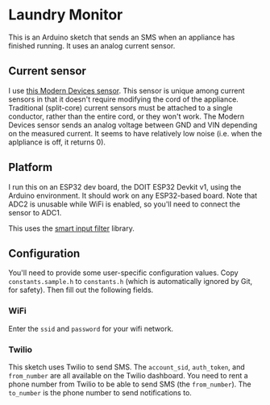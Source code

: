 # Laundry Monitor

This is an Arduino sketch that sends an SMS when an appliance has finished
running. It uses an analog current sensor.

## Current sensor

I use [this Modern Devices
sensor](https://moderndevice.com/product/current-sensor/). This sensor is
unique among current sensors in that it doesn't require modifying the cord of
the appliance. Traditional (split-core) current sensors must be attached to a
single conductor, rather than the entire cord, or they won't work. The Modern
Devices sensor sends an analog voltage between GND and VIN depending on the
measured current. It seems to have relatively low noise (i.e. when the
aplpliance is off, it returns 0).

## Platform

I run this on an ESP32 dev board, the DOIT ESP32 Devkit v1, using the Arduino
environment. It should work on any ESP32-based board. Note that ADC2 is
unusable while WiFi is enabled, so you'll need to connect the sensor to ADC1.

This uses the [smart input
filter](https://github.com/ademuri/smart-input-filter) library.

## Configuration

You'll need to provide some user-specific configuration values. Copy
`constants.sample.h` to `constants.h` (which is automatically ignored by Git,
for safety). Then fill out the following fields.

### WiFi

Enter the `ssid` and `password` for your wifi network.

### Twilio

This sketch uses Twilio to send SMS. The `account_sid`, `auth_token`, and
`from_number` are all available on the Twilio dashboard. You need to rent a
phone number from Twilio to be able to send SMS (the `from_number`). The
`to_number` is the phone number to send notifications to.
